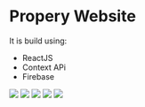 # Propery Website
It is build using:
* ReactJS
* Context APi
* Firebase

![](https://imgur.com/8koyA4f.gif)
![](https://imgur.com/78MRD2F.gif)
![](https://imgur.com/P9XUelF.png)
![](https://imgur.com/E3Ta8Cn.png)
![](https://imgur.com/YXYRRKS.png)
